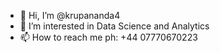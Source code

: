 - 👋 Hi, I’m @krupananda4
- 👀 I’m interested in Data Science and Analytics 
- 📫 How to reach me ph: +44 07770670223

<!---
krupananda4/krupananda4 is a ✨ special ✨ repository because its `README.md` (this file) appears on your GitHub profile.
You can click the Preview link to take a look at your changes.
--->
